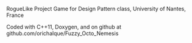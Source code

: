 RogueLike Project Game for Design Pattern class, University of Nantes, France

Coded with C++11, Doxygen, and on github at 
github.com/orichalque/Fuzzy_Octo_Nemesis




